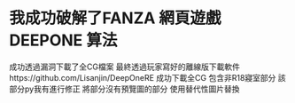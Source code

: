 # 我成功破解了FANZA 網頁遊戲DEEPONE 算法
成功透過漏洞下載了全CG檔案
最終透過玩家寫好的離線版下載軟件https://github.com/Lisanjin/DeepOneRE
成功下載全CG 包含非R18寢室部分  該部分py我有進行修正  將部分沒有預覽圖的部分 使用替代性圖片替換
